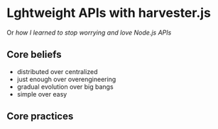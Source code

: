 Lghtweight APIs with harvester.js
==========
Or *how I learned to stop worrying and love Node.js APIs*

Core beliefs
------------
* distributed over centralized
* just enough over overengineering
* gradual evolution over big bangs
* simple over easy

Core practices
--------------
